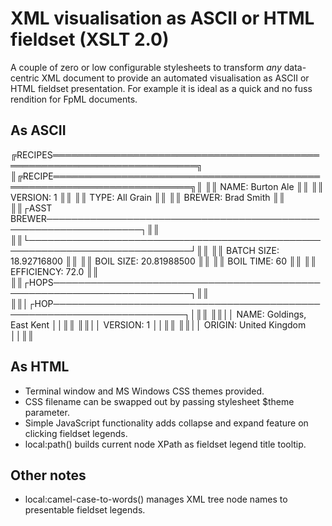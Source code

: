# XML visualisation as ASCII or HTML fieldset (XSLT 2.0)
A couple of zero or low configurable stylesheets to transform *any* data-centric XML document to provide an automated visualisation as ASCII or HTML fieldset presentation. For example it is ideal as a quick and no fuss rendition for FpML documents. 

## As ASCII
╔RECIPES═════════════════════════════════════════════════════════════════════════╗
║╔RECIPE════════════════════════════════════════════════════════════════════════╗║
║║ NAME: Burton Ale                                                             ║║
║║ VERSION: 1                                                                   ║║
║║ TYPE: All Grain                                                              ║║
║║ BREWER: Brad Smith                                                           ║║
║║┌ASST BREWER─────────────────────────────────────────────────────────────────┐║║
║║└────────────────────────────────────────────────────────────────────────────┘║║
║║ BATCH SIZE: 18.92716800                                                      ║║
║║ BOIL SIZE: 20.81988500                                                       ║║
║║ BOIL TIME: 60                                                                ║║
║║ EFFICIENCY: 72.0                                                             ║║
║║┌HOPS────────────────────────────────────────────────────────────────────────┐║║
║║│┌HOP───────────────────────────────────────────────────────────────────────┐│║║
║║││ NAME: Goldings, East Kent                                                ││║║
║║││ VERSION: 1                                                               ││║║
║║││ ORIGIN: United Kingdom                                                   ││║║

## As HTML
* Terminal window and MS Windows CSS themes provided.
* CSS filename can be swapped out by passing stylesheet $theme parameter.
* Simple JavaScript functionality adds collapse and expand feature on clicking fieldset legends. 
* local:path() builds current node XPath as fieldset legend title tooltip. 

## Other notes
* local:camel-case-to-words() manages XML tree node names to presentable fieldset legends.
